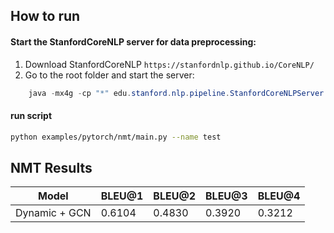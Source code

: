 
How to run
----------

#### Start the StanfordCoreNLP server for data preprocessing:

1) Download StanfordCoreNLP `https://stanfordnlp.github.io/CoreNLP/`
2) Go to the root folder and start the server:

```java
    java -mx4g -cp "*" edu.stanford.nlp.pipeline.StanfordCoreNLPServer -port 9000 -timeout 15000
```


#### run script
``` bash
python examples/pytorch/nmt/main.py --name test
```

NMT Results
-------

| Model  |  BLEU@1  |  BLEU@2  |BLEU@3| BLEU@4 | 
| -------------- | ------------ | ------------- |---------------|-----------|
| Dynamic + GCN     | 0.6104       | 0.4830         | 0.3920        | 0.3212|

